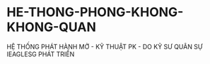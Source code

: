 # HE-THONG-PHONG-KHONG-KHONG-QUAN
HỆ THỐNG PHÁT HÀNH MỞ - KỸ THUẬT PK - DO KỸ SƯ QUÂN SỰ IEAGLESG PHÁT TRIỂN
